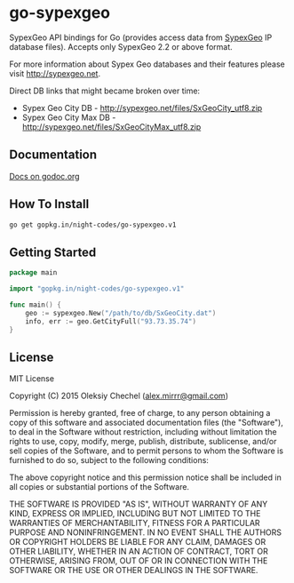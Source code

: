 # go-sypexgeo
SypexGeo API bindings for Go (provides access data from [SypexGeo](https://sypexgeo.net/) IP database files). Accepts only SypexGeo 2.2 or above format.
   
For more information about Sypex Geo databases and their features please visit http://sypexgeo.net.

Direct DB links that might became broken over time:

  * Sypex Geo City DB - http://sypexgeo.net/files/SxGeoCity_utf8.zip
  * Sypex Geo City Max DB - http://sypexgeo.net/files/SxGeoCityMax_utf8.zip


## Documentation
[Docs on godoc.org](https://godoc.org/gopkg.in/night-codes/go-sypexgeo.v1)   


## How To Install   
```bash
go get gopkg.in/night-codes/go-sypexgeo.v1
```

   

## Getting Started
```go
package main

import "gopkg.in/night-codes/go-sypexgeo.v1"

func main() {
    geo := sypexgeo.New("/path/to/db/SxGeoCity.dat")
    info, err := geo.GetCityFull("93.73.35.74")
}
```


## License
   
MIT License   
   
Copyright (C) 2015 Oleksiy Chechel (alex.mirrr@gmail.com)   
   
Permission is hereby granted, free of charge, to any person obtaining a copy of this software and associated documentation files (the "Software"), to deal in the Software without restriction, including without limitation the rights to use, copy, modify, merge, publish, distribute, sublicense, and/or sell copies of the Software, and to permit persons to whom the Software is furnished to do so, subject to the following conditions:   
   
The above copyright notice and this permission notice shall be included in all copies or substantial portions of the Software.   
   
THE SOFTWARE IS PROVIDED "AS IS", WITHOUT WARRANTY OF ANY KIND, EXPRESS OR IMPLIED, INCLUDING BUT NOT LIMITED TO THE WARRANTIES OF MERCHANTABILITY, FITNESS FOR A PARTICULAR PURPOSE AND NONINFRINGEMENT. IN NO EVENT SHALL THE AUTHORS OR COPYRIGHT HOLDERS BE LIABLE FOR ANY CLAIM, DAMAGES OR OTHER LIABILITY, WHETHER IN AN ACTION OF CONTRACT, TORT OR OTHERWISE, ARISING FROM, OUT OF OR IN CONNECTION WITH THE SOFTWARE OR THE USE OR OTHER DEALINGS IN THE SOFTWARE.
